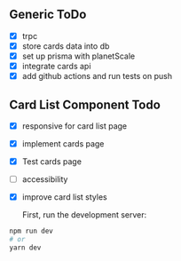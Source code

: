 ## Generic ToDo

- [x] trpc
- [x] store cards data into db
- [x] set up prisma with planetScale
- [x] integrate cards api
- [x] add github actions and run tests on push

## Card List Component Todo

- [x] responsive for card list page
- [x] implement cards page
- [x] Test cards page
- [ ] accessibility
- [x] improve card list styles     
     
     First, run the development server:

```bash
npm run dev
# or
yarn dev
```
